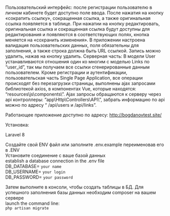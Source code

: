 Пользовательский интерфейс: после регистрации пользователю в личном кабинете будет доступно поле ввода. После нажатия на кнопку «сократить ссылку», сокращенная ссылка, а также оригинальная ссылка появляется в таблице. При нажатии на кнопку редактировать, оригинальная ссылка и сокращенная ссылка будут доступны для редактирования и появляются в соответствующих полях, кнопка меняется на «сохранить изменения». В приложении настроена валидация пользовательских данных, поля обязательны для заполнения, а также строка должна быть URL ссылкой. Запись можно удалить, нажав на кнопку удалить. Серверная часть: В модели User устанавливаются отношения один ко многим с моделью Links по “user_id”, так мы получаем все ссылки сгенерированные данным пользователем. Кроме регистрации и аутентификации, пользовательская часть Single Page Application, все операции происходят без перезагрузки страницы, выполнены ajax запросами библиотекой axios, в компонентах Vue, которые находятся: “resources\js\components\”. Ajax запросы обращаются к серверу через api контроллеры: “app\Http\Controllers\API\”, забрать информацию по api можно по адресу “ /api/users и /api/links”.  
  
Работающее приложение доступно по адресу: http://bogdanovtest.site/ 
  
Установка:
  
Laravel 8 
  
Создайте свой ENV файл или заполните .env.example переименовав его в .ENV    
Установите соединение с ваше базой данных  
establish a database connection in the .env file  
DB_DATABASE= `your name`  
DB_USERNAME= `your login`  
DB_PASSWORD= `your password`  
  
Затем выполните в консоли, чтобы создать таблицы в БД. Для успешного заполнения базы данных необходим composer на вашем сервере  
launch the command line:  
`php artisan migrate`  
